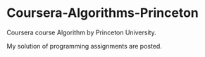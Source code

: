 # Coursera-Algorithms-Princeton
Coursera course Algorithm by Princeton University.

My solution of programming assignments are posted.
